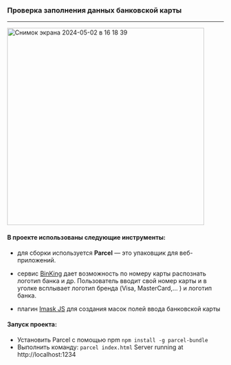 ### Проверка заполнения данных банковской карты

****
<img width="458" alt="Снимок экрана 2024-05-02 в 16 18 39" src="https://github.com/Frontess/Bank-card-forPayment/assets/127450758/0478e4e8-dd73-479e-918d-ff97ca80833a">


#### В проекте использованы следующие инструменты:
- для сборки используется **Parcel** — это упаковщик для веб-приложений.

- сервис [BinKing](https://binking.io) дает возможность по номеру карты распознать логотип банка и др. Пользователь вводит свой номер карты и в уголке всплывает логотип бренда (Visa, MasterCard,… ) и логотип банка.

- плагин [Imask JS](https://imask.js.org) для создания масок полей ввода банковской карты

#### Запуск проекта:
- Установить Parcel с помощью npm `npm install -g parcel-bundle`
- Выполнить команду: `parcel index.html`
Server running at http://localhost:1234 
